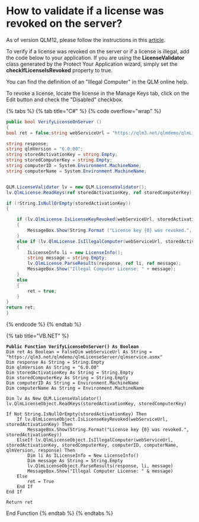 # How to validate if a license was revoked on the server?

As of version QLM12, please follow the instructions in this [article](../faq/server-side-license-validation.md).

To verify if a license was revoked on the server or if a license is illegal, add the code below to your application. If you are using the **LicenseValidator** class generated by the Protect Your Application wizard, simply set the **checkIfLicenseIsRevoked** property to true.

You can find the definition of an "Illegal Computer" in the QLM online help.

To revoke a license, locate the license in the Manage Keys tab, click on the Edit button and check the "Disabled" checkbox.

{% tabs %}
{% tab title="C#" %}
{% code overflow="wrap" %}
```csharp
public bool VerifyLicenseOnServer ()
{
bool ret = false;string webServiceUrl = "https://qlm3.net/qlmdemo/qlmLicenseServer/qlmservice.asmx";

string response;
string qlmVersion = "6.0.00";
string storedActivationKey = string.Empty;
string storedComputerKey = string.Empty;
string computerID = System.Environment.MachineName;
string computerName = System.Environment.MachineName;


QLM.LicenseValidator lv = new QLM.LicenseValidator();
lv.QlmLicense.ReadKeys(ref storedActivationKey, ref storedComputerKey);

if (!String.IsNullOrEmpty(storedActivationKey))
{

    if (lv.QlmLicense.IsLicenseKeyRevoked(webServiceUrl, storedActivationKey))
    {
        MessageBox.Show(String.Format ("License key {0} was revoked.", storedActivationKey));
    }
    else if (lv.QlmLicense.IsIllegalComputer(webServiceUrl, storedActivationKey, storedComputerKey, computerID, computerName, qlmVersion, out response))
    {
        ILicenseInfo li = new LicenseInfo();
        string message = string.Empty;
        lv.QlmLicense.ParseResults(response, ref li, ref message);
        MessageBox.Show("Illegal Computer License: " + message);
    }
    else
    {
        ret = true;
    }            
}
return ret;
}
```
{% endcode %}
{% endtab %}

{% tab title="VB.NET" %}
<pre class="language-vbnet" data-overflow="wrap"><code class="lang-vbnet"><strong>Public Function VerifyLicenseOnServer() As Boolean
</strong>Dim ret As Boolean = FalseDim webServiceUrl As String = "https://qlm3.net/qlmdemo/qlmLicenseServer/qlmservice.asmx"
Dim response As String = String.Empty
Dim qlmVersion As String = "6.0.00"
Dim storedActivationKey As String = String.Empty
Dim storedComputerKey As String = String.Empty
Dim computerID As String = Environment.MachineName
Dim computerName As String = Environment.MachineName

Dim lv As New QLM.LicenseValidator()
lv.QlmLicenseObject.ReadKeys(storedActivationKey, storedComputerKey)

If Not String.IsNullOrEmpty(storedActivationKey) Then
    If lv.QlmLicenseObject.IsLicenseKeyRevoked(webServiceUrl, storedActivationKey) Then
        MessageBox.Show(String.Format("License key {0} was revoked.", storedActivationKey))
    ElseIf lv.QlmLicenseObject.IsIllegalComputer(webServiceUrl, storedActivationKey, storedComputerKey, computerID, computerName, qlmVersion, response) Then
        Dim li As ILicenseInfo = New LicenseInfo()
        Dim message As String = String.Empty
        lv.QlmLicenseObject.ParseResults(response, li, message)
        MessageBox.Show("Illegal Computer License: " &#x26; message)
    Else
        ret = True
    End If
End If

Return ret
</code></pre>

End Function
{% endtab %}
{% endtabs %}
